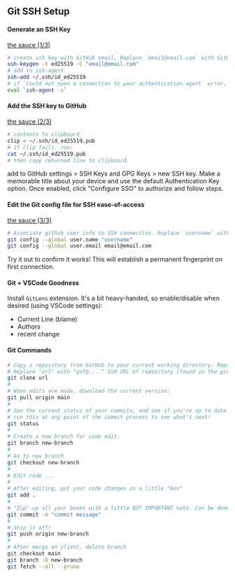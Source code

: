 ## Git SSH Setup

#### Generate an SSH Key
[the sauce (1/3)](https://docs.github.com/en/authentication/connecting-to-github-with-ssh/generating-a-new-ssh-key-and-adding-it-to-the-ssh-agent?platform=windows)
```bash
# create ssh key with GitHub email, Replace `email@email.com` with GitHub email
ssh-keygen -t ed25519 -C "email@email.com"
# add to ssh-agent
ssh-add ~/.ssh/id_ed25519
# if `Could not open a connection to your authentication agent` error, may have to open ssh-agent connection (then retry above):
eval `ssh-agent -s`
```

#### Add the SSH key to GitHub 
[the sauce (2/3)](https://docs.github.com/en/authentication/connecting-to-github-with-ssh/adding-a-new-ssh-key-to-your-github-account)
```bash
# contents to clipboard
clip < ~/.ssh/id_ed25519.pub
# if clip fails, run:
cat ~/.ssh/id_ed25519.pub
# then copy returned line to clipboard.
```
add to GitHub settings > SSH Keys and GPG Keys > new SSH key. Make a memorable title about your device and use the default Authentication Key option.
Once enabled, click "Configure SSO" to authorize and follow steps.

#### Edit the Git config file for SSH ease-of-access
[the sauce (3/3)](https://git-scm.com/book/en/v2/Getting-Started-First-Time-Git-Setup)
```bash
# Associate github user info to SSH connection. Replace `username` with GitHub username and `email@email.com` with GitHub email
git config --global user.name "username"
git config --global user.email email@email.com
```
Try it out to confirm it works! This will establish a permanent fingerprint on first connection.

#### Git + VSCode Goodness
Install `GitLens` extension.
It's a bit heavy-handed, so enable/disable when desired (using VSCode settings):
- Current Line (blame)
- Authors
- recent change

#### Git Commands
```bash
# Copy a repository from GitHub to your current working directory. Repository must belong to you, have you as a contributor, or be public.
# Replace "url" with "git@...." SSH URL of repository (found in the green "Code" section on the repository's page)
git clone url
#
# When edits are made, download the current version:
git pull origin main
#
# See the current status of your commits, and see if you're up to date.
# run this at any point of the commit process to see what's next!
git status
#
# Create a new branch for code edit.
git branch new-branch
#
# Go to new branch
git checkout new-branch
#
# Edit code ... 
# 
# After editing, put your code changes in a little "box"
git add .
#
# "Zip" up all your boxes with a little BUT IMPORTANT note. Can be done multiple times.
git commit -m "commit message"
#
# Ship it off!
git push origin new-branch
#
# After merge on client, delete branch
git checkout main
git branch -D new-branch
git fetch --all --prune
```

